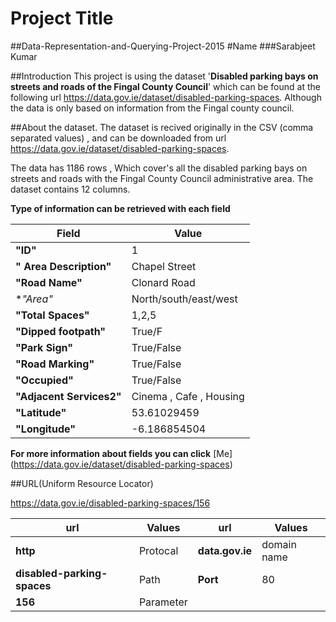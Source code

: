 # Project Title
##Data-Representation-and-Querying-Project-2015
#Name
###Sarabjeet Kumar

##Introduction
This project is using the dataset '**Disabled parking bays on streets and roads of the Fingal County Council**' which can be found at the following url https://data.gov.ie/dataset/disabled-parking-spaces. Although the data is only based on information from the Fingal county council.

##About the dataset.
The dataset is recived originally in the CSV (comma separated values) , and can be downloaded from url https://data.gov.ie/dataset/disabled-parking-spaces.

The data has 1186 rows , Which cover's all the disabled parking bays on streets and roads with the Fingal County Council administrative area. The dataset contains 12 columns.

**Type of information can be retrieved with each field**

Field | Value
------|--------
**"ID"**   |  1
**" Area Description"**  |  Chapel Street
**"Road Name"**   |  Clonard Road 
 **"Area"*   |  North/south/east/west
**"Total Spaces"**  | 1,2,5
**"Dipped footpath"**   | True/F
**"Park Sign"**  |  True/False
**"Road Marking"**   |  True/False
**"Occupied"**  | True/False
**"Adjacent Services2"**  | Cinema , Cafe , Housing
**"Latitude"**  | 53.61029459
**"Longitude"**  | -6.186854504

**For more information about fields you can click**  [Me] (https://data.gov.ie/dataset/disabled-parking-spaces)

##URL(Uniform Resource Locator)

https://data.gov.ie/disabled-parking-spaces/156

**url** | **Values**    | **url** |  **Values**
---------|------------|-----------------|----------
**http** | Protocal   |  **data.gov.ie** | domain name 
**disabled-parking-spaces** | Path    |   **Port** | 80
**156**  | Parameter |                                   





  


